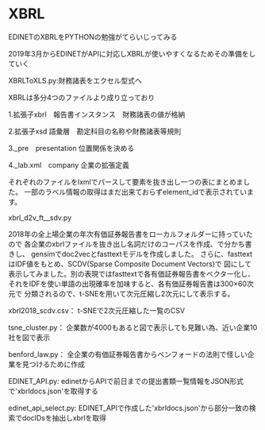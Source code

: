 # XBRL

EDINETのXBRLをPYTHONの勉強がてらいじってみる

2019年3月からEDINETがAPIに対応しXBRLが使いやすくなるためその準備をしていく

XBRLToXLS.py:財務諸表をエクセル型式へ

XBRLは多分4つのファイルより成り立っており

1.拡張子xbrl　報告書インスタンス　財務諸表の値が格納

2.拡張子xsd 語彙層　勘定科目の名称や財務諸表等規則

3._pre　presentation 位置関係を決める

4._lab.xml　company 企業の拡張定義

それぞれのファイルをlxmlでパースして要素を抜き出し一つの表にまとめました。
一部のラベル情報の取得はまだ出来ておらずelement_idで表示されています。

xbrl_d2v_ft__sdv.py

2018年の全上場企業の年次有価証券報告書をローカルフォルダーに持っていたので
各企業のxbrlファイルを抜き出し名詞だけのコーパスを作成、で分かち書きし、
gensimでdoc2vecとfasttextモデルを作成しました。
さらに、fasttextはIDF値をもとめ、SCDV(Sparse Composite Document Vectors)で
図にして表示してみました。別の表現ではfasttextで各有価証券報告書をベクター化し、
それをIDFを使い単語の出現確率を加味すると、各有価証券報告書は300×60次元で
分類されるので、t-SNEを用いて次元圧縮し2次元にして表示する。

xbrl2018_scdv.csv：
t-SNEで2次元圧縮した一覧のCSV

tsne_cluster.py：
企業数が4000もあると図で表示しても見難い為、近い企業10社を図で表示

benford_law.py：
全企業の有価証券報告書からベンフォードの法則で怪しい企業を見つけるために作成

EDINET_API.py: 
edinetからAPIで前日までの提出書類一覧情報をJSON形式で'xbrldocs.json'を取得する

edinet_api_select.py: 
EDINET_APIで作成した'xbrldocs.json'から部分一致の検索でdocIDsを抽出しxbrlを取得

